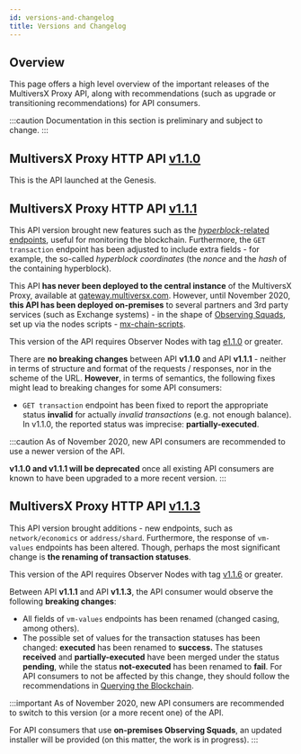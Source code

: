 ```yaml
---
id: versions-and-changelog
title: Versions and Changelog
---
```


[comment]: # (mx-context)

[comment]: # (mx-context)

## **Overview**

This page offers a high level overview of the important releases of the MultiversX Proxy API, along with recommendations (such as upgrade or transitioning recommendations) for API consumers.

:::caution
Documentation in this section is preliminary and subject to change.
:::

[comment]: # (mx-context)

## **MultiversX Proxy HTTP API [v1.1.0](https://github.com/multiversx/mx-chain-proxy-go/releases/tag/v1.1.0)**

This is the API launched at the Genesis.

[comment]: # (mx-context)

## **MultiversX Proxy HTTP API [v1.1.1](https://github.com/multiversx/mx-chain-proxy-go/releases/tag/v1.1.1)**

This API version brought new features such as the [_hyperblock_-related endpoints](/sdk-and-tools/rest-api/blocks#get-hyperblock-by-nonce), useful for monitoring the blockchain. Furthermore, the `GET transaction` endpoint has been adjusted to include extra fields - for example, the so-called _hyperblock coordinates_ (the _nonce_ and the _hash_ of the containing hyperblock).

This API **has never been deployed to the central instance** of the MultiversX Proxy, available at [gateway.multiversx.com](https://gateway.multiversx.com/). However, until November 2020, **this API has been deployed on-premises** to several partners and 3rd party services (such as Exchange systems) - in the shape of [Observing Squads](/integrators/observing-squad), set up via the nodes scripts - [mx-chain-scripts](https://github.com/multiversx/mx-chain-scripts).

This version of the API requires Observer Nodes with tag [e1.1.0](https://github.com/multiversx/mx-chain-go/releases/tag/v1.1.6/releases/tag/e1.1.0) or greater.

There are **no breaking changes** between API **v1.1.0** and API **v1.1.1** - neither in terms of structure and format of the requests / responses, nor in the scheme of the URL. **However**, in terms of semantics, the following fixes might lead to breaking changes for some API consumers:

- `GET transaction` endpoint has been fixed to report the appropriate status **invalid** for actually _invalid transactions_ (e.g. not enough balance). In v1.1.0, the reported status was imprecise: **partially-executed**.

:::caution
As of November 2020, new API consumers are recommended to use a newer version of the API.

**v1.1.0 and v1.1.1 will be deprecated** once all existing API consumers are known to have been upgraded to a more recent version.
:::

[comment]: # (mx-context)

## **MultiversX Proxy HTTP API [v1.1.3](https://github.com/multiversx/mx-chain-proxy-go/releases/tag/v1.1.3)**

This API version brought additions - new endpoints, such as `network/economics` or `address/shard`. Furthermore, the response of `vm-values` endpoints has been altered. Though, perhaps the most significant change is **the renaming of transaction statuses**.

This version of the API requires Observer Nodes with tag [v1.1.6](https://github.com/multiversx/mx-chain-go/releases/tag/v1.1.6) or greater.

Between API **v1.1.1** and API **v1.1.3**, the API consumer would observe the following **breaking changes**:

- All fields of `vm-values` endpoints has been renamed (changed casing, among others).
- The possible set of values for the transaction statuses has been changed: **executed** has been renamed to **success.** The statuses **received** and **partially-executed** have been merged under the status **pending**, while the status **not-executed** has been renamed to **fail**. For API consumers to not be affected by this change, they should follow the recommendations in [Querying the Blockchain](/integrators/querying-the-blockchain).

:::important
As of November 2020, new API consumers are recommended to switch to this version (or a more recent one) of the API.

For API consumers that use **on-premises Observing Squads**, an updated installer will be provided (on this matter, the work is in progress).
:::
